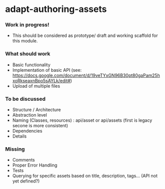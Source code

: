 # adapt-authoring-assets


### Work in progress!

* This should be considered as prototype/ draft and working scaffold for this module.

### What should work

* Basic functionality
* Implementation of basic API (see: https://docs.google.com/document/d/19veTYxGN96B30pt80gaPam25hxoRkseaxnBpo5sAYLk/edit#)
* Upload of multiple files 


### To be discussed

* Structure / Architecture
* Abstraction level
* Naming (Classes, resources) : api/asset or api/assets (first is legacy secone is more consistent)
* Dependencies
* Details


### Missing
* Comments
* Proper Error Handling
* Tests
* Querying for specific assets based on title, description, tags... (API not yet defined?)

